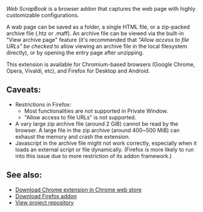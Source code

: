 *Web ScrapBook* is a browser addon that captures the web page with highly customizable configurations.

A wab page can be saved as a folder, a single HTML file, or a zip-packed archive file (.htz or .maff). An archive file can be viewed via the built-in "View archive page" feature (it's recommended that *"Allow access to file URLs" be checked* to allow viewing an archive file in the local filesystem directly), or by opening the entry page after unzipping.

This extension is available for Chromium-based browsers (Google Chrome, Opera, Vivaldi, etc), and Firefox for Desktop and Android.


## Caveats:
* Restrictions in Firefox:
  * Most functionalities are not supported in Private Window.
  * "Allow access to file URLs" is not supported.
* A vary large zip archive file (around 2 GiB) cannot be read by the browser. A large file in the zip archive (around 400~500 MiB) can exhaust the memory and crash the extension.
* Javascript in the archive file might not work correctly, especially when it loads an external script or file dynamically. (Firefox is more likely to run into this issue due to more restriction of its addon framework.)


## See also:

* [Download Chrome extension in Chrome web store](https://chrome.google.com/webstore/detail/web-scrapbook/oegnpmiddfljlloiklpkeelagaeejfai)
* [Download Firefox addon](https://danny0838.github.io/webscrapbook/files/firefox/latest.html)
* [View project repository](https://github.com/danny0838/webscrapbook)
